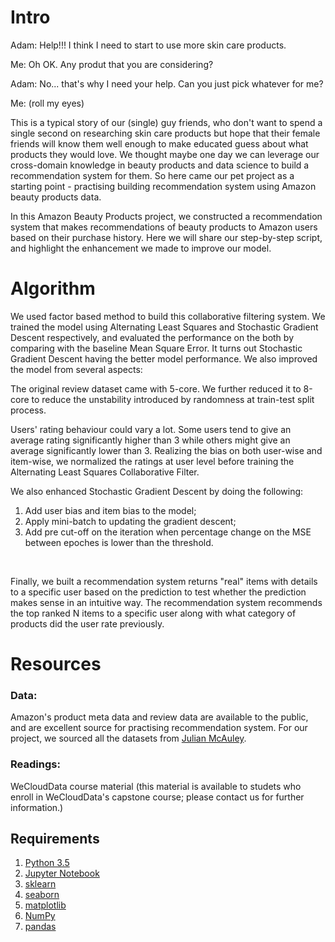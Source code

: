 
# Intro

Adam: Help!!! I think I need to start to use more skin care products.

Me: Oh OK. Any produt that you are considering?

Adam: No... that's why I need your help. Can you just pick whatever for me?

Me: (roll my eyes)


This is a typical story of our (single) guy friends, who don't want to spend a single second on researching skin care products but hope that their female friends will know them well enough to make educated guess about what products they would love. We thought maybe one day we can leverage our cross-domain knowledge in beauty products and data science to build a recommendation system for them. So here came our pet project as a starting point -  practising building recommendation system using Amazon beauty products data. 

In this Amazon Beauty Products project, we constructed a recommendation system that makes recommendations of beauty products to Amazon users based on their purchase history. Here we will share our step-by-step script, and highlight the enhancement we made to improve our model. 

# Algorithm

We used factor based method to build this collaborative filtering system. We trained the model using Alternating Least Squares and Stochastic Gradient Descent respectively, and evaluated the performance on the both by comparing with the baseline Mean Square Error. It turns out Stochastic Gradient Descent having the better model performance. We also improved the model from several aspects:

The original review dataset came with 5-core. We further reduced it to 8-core to reduce the unstability introduced by randomness at train-test split process.

Users' rating behaviour could vary a lot. Some users tend to give an average rating significantly higher than 3 while others might give an average significantly lower than 3. Realizing the bias on both user-wise and item-wise, we normalized the ratings at user level before training the  Alternating Least Squares Collaborative Filter. 

We also enhanced Stochastic Gradient Descent by doing the following:
1. Add user bias and item bias to the model;
2. Apply mini-batch to updating the gradient descent;
3. Add pre cut-off on the iteration when percentage change on the MSE between epoches is lower than the threshold.
<br/>

Finally, we built a recommendation system returns "real" items with details to a specific user based on the prediction to test whether the prediction makes sense in an intuitive way. The recommendation system recommends the top ranked N items to a specific user along with what category of products did the user rate previously.

# Resources

### Data:

Amazon's product meta data and review data are available to the public, and are excellent source for practising recommendation system. For our project, we sourced all the datasets from [Julian McAuley](http://jmcauley.ucsd.edu/data/amazon/).

### Readings:

WeCloudData course material (this material is available to studets who enroll in WeCloudData's capstone course; please contact us for further information.)

## Requirements

1. [Python 3.5](https://www.python.org/downloads/)
2. [Jupyter Notebook](http://jupyter.org)
3. [sklearn](http://scikit-learn.org/stable/)
4. [seaborn](https://seaborn.pydata.org)
5. [matplotlib](http://matplotlib.org)
6. [NumPy](http://www.numpy.org)
7. [pandas](http://pandas.pydata.org)
